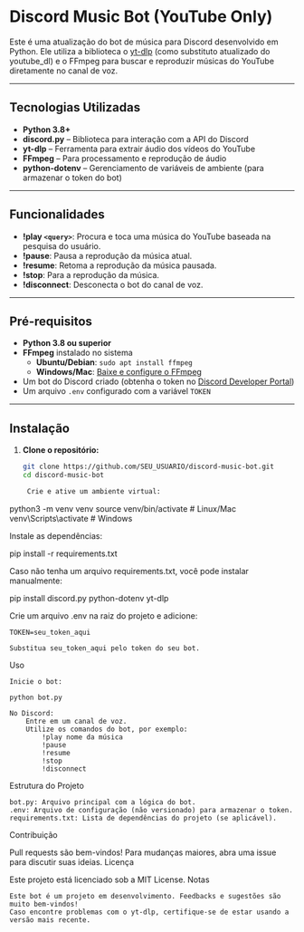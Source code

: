 # Discord Music Bot (YouTube Only)

Este é uma atualização do bot de música para Discord desenvolvido em Python. Ele utiliza a biblioteca o [yt-dlp](https://github.com/yt-dlp/yt-dlp) (como substituto atualizado do youtube_dl) e o FFmpeg para buscar e reproduzir músicas do YouTube diretamente no canal de voz.

---

## Tecnologias Utilizadas

- **Python 3.8+**  
- **discord.py** – Biblioteca para interação com a API do Discord  
- **yt-dlp** – Ferramenta para extrair áudio dos vídeos do YouTube  
- **FFmpeg** – Para processamento e reprodução de áudio  
- **python-dotenv** – Gerenciamento de variáveis de ambiente (para armazenar o token do bot)

---

## Funcionalidades

- **!play `<query>`**: Procura e toca uma música do YouTube baseada na pesquisa do usuário.
- **!pause**: Pausa a reprodução da música atual.
- **!resume**: Retoma a reprodução da música pausada.
- **!stop**: Para a reprodução da música.
- **!disconnect**: Desconecta o bot do canal de voz.

---

## Pré-requisitos

- **Python 3.8 ou superior**  
- **FFmpeg** instalado no sistema  
  - **Ubuntu/Debian**: `sudo apt install ffmpeg`  
  - **Windows/Mac**: [Baixe e configure o FFmpeg](https://ffmpeg.org/download.html)
- Um bot do Discord criado (obtenha o token no [Discord Developer Portal](https://discord.com/developers/applications))
- Um arquivo `.env` configurado com a variável `TOKEN`

---

## Instalação

1. **Clone o repositório:**

   ```bash
   git clone https://github.com/SEU_USUARIO/discord-music-bot.git
   cd discord-music-bot

    Crie e ative um ambiente virtual:

python3 -m venv venv
source venv/bin/activate   # Linux/Mac
venv\Scripts\activate      # Windows

Instale as dependências:

pip install -r requirements.txt

Caso não tenha um arquivo requirements.txt, você pode instalar manualmente:

pip install discord.py python-dotenv yt-dlp

Crie um arquivo .env na raiz do projeto e adicione:

    TOKEN=seu_token_aqui

    Substitua seu_token_aqui pelo token do seu bot.

Uso

    Inicie o bot:

    python bot.py

    No Discord:
        Entre em um canal de voz.
        Utilize os comandos do bot, por exemplo:
            !play nome da música
            !pause
            !resume
            !stop
            !disconnect

Estrutura do Projeto

    bot.py: Arquivo principal com a lógica do bot.
    .env: Arquivo de configuração (não versionado) para armazenar o token.
    requirements.txt: Lista de dependências do projeto (se aplicável).

Contribuição

Pull requests são bem-vindos!
Para mudanças maiores, abra uma issue para discutir suas ideias.
Licença

Este projeto está licenciado sob a MIT License.
Notas

    Este bot é um projeto em desenvolvimento. Feedbacks e sugestões são muito bem-vindos!
    Caso encontre problemas com o yt-dlp, certifique-se de estar usando a versão mais recente.